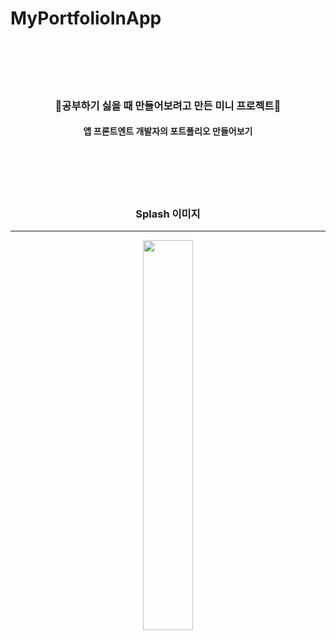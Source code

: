 # MyPortfolioInApp
<div align="center">
  <br><br><br><br>
  <h3>🥕공부하기 싫을 때 만들어보려고 만든 미니 프로젝트🥕</h3>
  <h4>앱 프론트엔트 개발자의 포트폴리오 만들어보기</h4>
  <br><br><br><br>
  <h3>Splash 이미지</h3>
  <hr>
  <img width= 40% src="https://user-images.githubusercontent.com/82654401/196963993-714499d0-3963-4f00-bf13-c50c15ba77b6.gif">
  
 </div>
